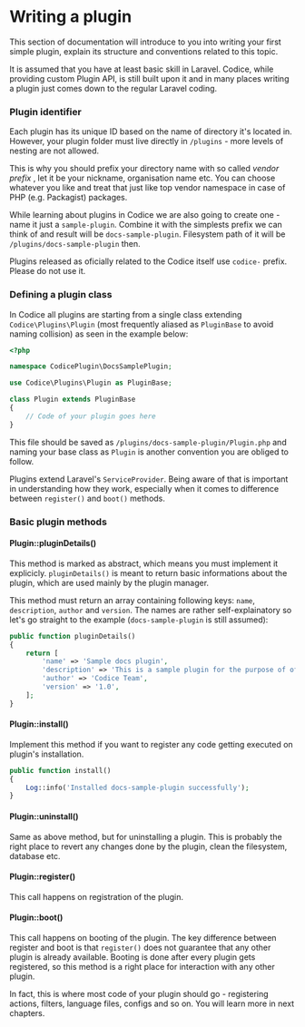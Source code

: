 # Writing a plugin

This section of documentation will introduce to you into writing your first simple plugin,
explain its structure and conventions related to this topic.

<div class="alert alert-info">
It is assumed that you have at least basic skill in Laravel. Codice, while providing
custom Plugin API, is still built upon it and in many places writing a plugin just
comes down to the regular Laravel coding.
</div>

### Plugin identifier
Each plugin has its unique ID based on the name of directory it's located in. However,
your plugin folder must live directly in `/plugins` - more levels of nesting are not
allowed.

This is why you should prefix your directory name with so called *vendor prefix* , let
it be your nickname, organisation name etc. You can choose whatever you like and treat
that just like  top vendor namespace in case of PHP (e.g. Packagist) packages.

While learning about plugins in Codice we are also going to create one - name it just a
`sample-plugin`. Combine it with the simplests prefix we can think of and result will be
`docs-sample-plugin`. Filesystem path of it will be `/plugins/docs-sample-plugin` then.

<div class="alert alert-danger">
Plugins released as oficially related to the Codice itself use <code>codice-</code>
prefix. Please do not use it.
</div>

### Defining a plugin class
In Codice all plugins are starting from a single class extending `Codice\Plugins\Plugin`
(most frequently aliased as `PluginBase` to avoid naming collision) as seen in the example
below:

```php
<?php

namespace CodicePlugin\DocsSamplePlugin;

use Codice\Plugins\Plugin as PluginBase;

class Plugin extends PluginBase
{
    // Code of your plugin goes here
}
```

This file should be saved as `/plugins/docs-sample-plugin/Plugin.php` and naming your
base class as `Plugin` is another convention you are obliged to follow.

<div class="alert alert-info">
Plugins extend Laravel's <code>ServiceProvider</code>. Being aware of that is important
in understanding how they work, especially when it comes to difference between 
<code>register()</code> and <code>boot()</code> methods.
</div>

### Basic plugin methods
#### Plugin::pluginDetails()
This method is marked as abstract, which means you must implement it explicicly. `pluginDetails()`
is meant to return basic informations about the plugin, which are used mainly by the plugin manager.

This method must return an array containing following keys: `name`, `description`, `author` and
`version`. The names are rather self-explainatory so let's go straight to the example (`docs-sample-plugin`
is still assumed):

```php
public function pluginDetails()
{
    return [
        'name' => 'Sample docs plugin',
        'description' => 'This is a sample plugin for the purpose of official Codice documentation',
        'author' => 'Codice Team',
        'version' => '1.0',
    ];
}
```

#### Plugin::install()
Implement this method if you want to register any code getting executed on plugin's installation.

```php
public function install()
{
    Log::info('Installed docs-sample-plugin successfully');
}
```

#### Plugin::uninstall()
Same as above method, but for uninstalling a plugin. This is probably the right place to
revert any changes done by the plugin, clean the filesystem, database etc.

#### Plugin::register()
This call happens on registration of the plugin.

#### Plugin::boot()
This call happens on booting of the plugin. The key difference between register and boot
is that `register()` does not guarantee that any other plugin is already available. Booting
is done after every plugin gets registered, so this method is a right place for interaction
with any other plugin.

In fact, this is where most code of your plugin should go - registering actions, filters,
language files, configs and so on. You will learn more in next chapters.

